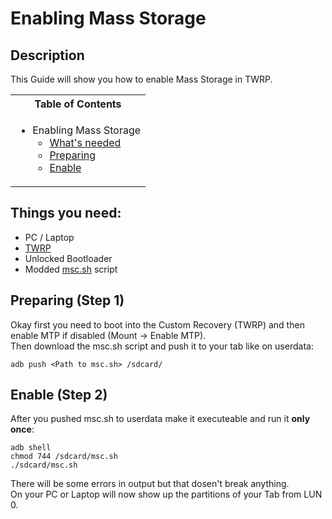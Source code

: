 # Enabling Mass Storage

## Description

This Guide will show you how to enable Mass Storage in TWRP.

<table>
<tr><th>Table of Contents</th></th>
<tr><td>
  
- Enabling Mass Storage
   - [What's needed](https://github.com/Robotix22/UEFI-Guides/blob/main/MU-Qcom/Devices/Galaxy-Tab-S8-5G/Mass-Storage.md#things-you-need)
   - [Preparing](https://github.com/Robotix22/UEFI-Guides/blob/main/MU-Qcom/Devices/Galaxy-Tab-S8-5G/Mass-Storage.md#preparing-step-1)
   - [Enable](https://github.com/Robotix22/UEFI-Guides/blob/main/MU-Qcom/Devices/Galaxy-Tab-S8-5G/Mass-Storage.md#enable-mass-storage-step-2)

</td></tr> </table>

## Things you need:
   - PC / Laptop
   - [TWRP](https://forum.xda-developers.com/t/recovery-unofficial-twrp-for-galaxy-tab-s8-series-snapdragon.4455491/)
   - Unlocked Bootloader
   - Modded [msc.sh](https://github.com/Robotix22/UEFI-Guides/blob/main/MU-Qcom/Devices/Galaxy-Tab-S8-5G/msc.sh) script

## Preparing (Step 1)

Okay first you need to boot into the Custom Recovery (TWRP) and then enable MTP if disabled (Mount -> Enable MTP). <br />
Then download the msc.sh script and push it to your tab like on userdata: <br />
```
adb push <Path to msc.sh> /sdcard/
```

## Enable (Step 2)

After you pushed msc.sh to userdata make it executeable and run it **only once**:
```
adb shell
chmod 744 /sdcard/msc.sh
./sdcard/msc.sh
```
There will be some errors in output but that dosen't break anything. <br />
On your PC or Laptop will now show up the partitions of your Tab from LUN 0.
